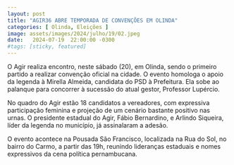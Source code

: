 ```yaml
---
layout: post
title: "AGIR36 ABRE TEMPORADA DE CONVENÇÕES EM OLINDA"
categories: [ Olinda, Eleições ]
image: assets/images/2024/julho/19/02.jpeg
date:   2024-07-19  22:00:00 -0300
#tags: [sticky, featured]
---
```

O Agir realiza encontro, neste sábado (20), em Olinda, sendo o primeiro partido a realizar convenção oficial na cidade. O evento homologa o apoio da legenda à Mirella Almeida, candidata do PSD à Prefeitura. Ela sobe ao palanque para concorrer à sucessão do atual gestor, Professor Lupércio.

No quadro do Agir estão 18 candidatos a vereadores, com expressiva participação feminina e projeção de um cenário bastante positivo nas urnas. O presidente estadual do Agir, Fábio Bernardino, e Arlindo Siqueira, líder da legenda no município, já assinalaram a adesão.

O evento acontece na Pousada São Francisco, localizada na Rua do Sol, no bairro do Carmo, a partir das 19h, reunindo lideranças estaduais e nomes expressivos da cena política pernambucana.